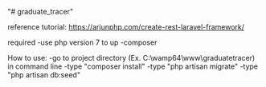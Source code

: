 "# graduate_tracer" 

reference tutorial: https://arjunphp.com/create-rest-laravel-framework/

required
-use php version 7 to up
-composer


How to use:
-go to project directory (Ex. C:\wamp64\www\graduatetracer\) in command line
-type "composer install"
-type "php artisan migrate"
-type "php artisan db:seed"